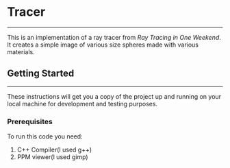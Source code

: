 # Tracer
---
This is an implementation of a ray tracer from *Ray Tracing in One Weekend*.
It creates a simple image of various size spheres made with various materials.



## Getting Started
---
These instructions will get you a copy of the project up and running on your local machine for development and testing purposes.

### Prerequisites
To run this code you need:
1. C++ Compiler(I used g++)
2. PPM viewer(I used gimp)

